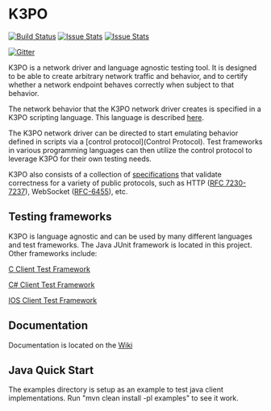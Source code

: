 # K3PO

[![Build Status][build-status-image]][build-status]
[![Issue Stats][pull-requests-image]][pull-requests]
[![Issue Stats][issues-closed-image]][issues-closed]

[build-status-image]: https://travis-ci.org/k3po/k3po.svg?branch=develop
[build-status]: https://travis-ci.org/k3po/k3po
[pull-requests-image]: http://www.issuestats.com/github/k3po/k3po/badge/pr
[pull-requests]: http://www.issuestats.com/github/k3po/k3po
[issues-closed-image]: http://www.issuestats.com/github/k3po/k3po/badge/issue
[issues-closed]: http://www.issuestats.com/github/k3po/k3po

[![Gitter](https://badges.gitter.im/JoinChat.svg)](https://gitter.im/k3po/k3po?utm_source=badge&utm_medium=badge&utm_campaign=pr-badge&utm_content=badge)

K3PO is a network driver and language agnostic testing tool.  It is designed to be able to create arbitrary network traffic and behavior, and to certify whether a network endpoint behaves correctly when subject to that behavior.  

The network behavior that the K3PO network driver creates is specified in a K3PO scripting language.  This language is described [here](https://github.com/k3po/k3po/wiki/Scripting-Language).  

The K3PO network driver can be directed to start emulating behavior defined in scripts via a [control protocol](Control Protocol).  Test frameworks in various programming languages can then utilize the control protocol to leverage K3PO for their own testing needs.

K3PO also consists of a collection of [specifications](Specifications) that validate correctness for a variety of public protocols, such as HTTP ([RFC 7230-7237](https://tools.ietf.org/html/rfc7230)), WebSocket ([RFC-6455](https://tools.ietf.org/html/rfc6455)), etc.

## Testing frameworks

K3PO is language agnostic and can be used by many different languages and test frameworks.  The Java JUnit framework is located in this project.  Other frameworks include:

[C Client Test Framework](https://github.com/kaazing/k3po.c)

[C# Client Test Framework](https://github.com/kaazing/k3po.dotnet)

[IOS Client Test Framework](https://github.com/kaazing/k3po.ios)

## Documentation

Documentation is located on the [Wiki](https://github.com/k3po/k3po/wiki)

## Java Quick Start

The examples directory is setup as an example to test java client implementations.  Run "mvn clean install -pl examples" to see it work.

